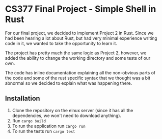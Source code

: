 # CS377 Final Project - Simple Shell in Rust

For our final project, we decided to implement Project 2 in Rust. Since we had been hearing a lot about Rust, but had very minimal experience writing code in it, we wanted to take the opportunity to learn it.

The project has pretty much the same logic as Project 2, however, we added the ability to change the working directory and some tests of our own.

The code has inline documentation explaining all the non-obvious parts of the code and some of the rust specific syntax that we thought was a bit abnormal so we decided to explain what was happening there.

## Installation

1. Clone the repository on the elnux server (since it has all the dependencies, we won't need to download anything).
2. Run `cargo build`
3. To run the application run `cargo run`
4. To run the tests run `cargo test`
